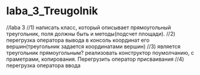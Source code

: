 # laba_3_Treugolnik
//laba 3
//1) написать класс, который описывает прямоугольный треугольник, поля должны быть и методы(подсчет площади).
//2) перегрузка оператора вывода в консоль координат его вершин(треугольник задается координатами вершин)
//3) является треугольник прямоугольным? реализовать конструктор поумолчанию, с праметрами, копирования. Перегрузить оператор присваивания
//4) перегрузка оператора ввода
